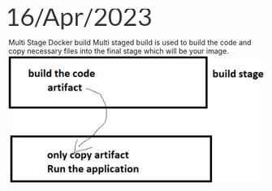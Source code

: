 ####
            
![preview](./12.png)

   Multi Stage Docker build
     Multi staged build is used to build the code and copy necessary files into the final stage which will be your image.
![priview](./13.png)

   
